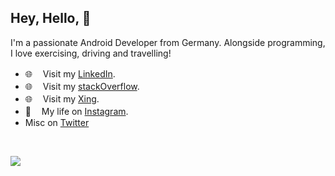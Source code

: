 
## Hey, Hello, 👋 

I'm a passionate Android Developer from Germany. 
Alongside programming, I love exercising, driving and travelling!

- 🌐  ㅤVisit my [LinkedIn](https://www.linkedin.com/in/mansi-droid).
- 🌐  ㅤVisit my [stackOverflow](https://stackoverflow.com/users/11893428/mansi-vaghela).
- 🌐  ㅤVisit my [Xing](https://www.xing.com/profile/Mansi_Vaghela/web_profiles).
- 🧍  ㅤMy life on [Instagram](https://www.instagram.com/i.m.mrp).
- Misc on [Twitter](https://twitter.com/mansi_droid)

<br />
<p align = "start">
  <img src = "https://github-readme-stats.vercel.app/api?username=mansi-droid">
</p>

</details>

